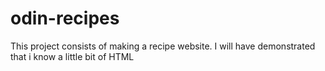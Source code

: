 # odin-recipes


This project consists of making a recipe website. I will have demonstrated that i know a little bit of HTML 


